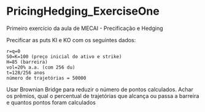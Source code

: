 # PricingHedging_ExerciseOne

Primeiro exercício da aula de MECAI - Precificação e Hedging

Precificar as puts KI e KO com os seguintes dados:
```
r=q=0
S0=K=100 (preço inicial do ativo e strike)
H=85 (barreira)
vol=20% a.a. (com 256 du)
t=128/256 anos
número de trajetórias = 50000
```

Usar Brownian Bridge para reduzir o número de pontos calculados.
Achar os prêmios, qual o percentual de trajetórias que alcança ou passa a barreira e quantos pontos foram calculados
